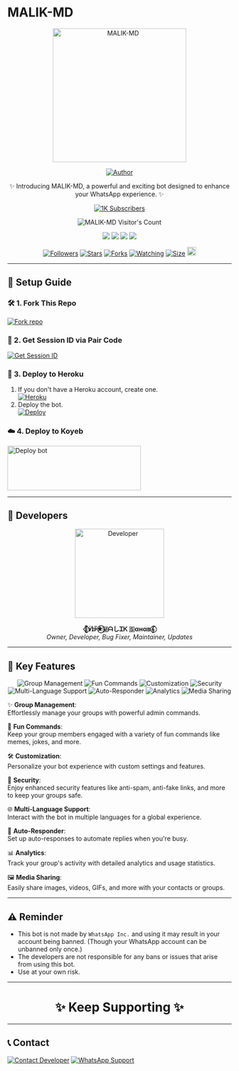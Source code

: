 # MALIK-MD

<p align="center">
  <a href="https://youtu.be/F3Cgi8ied1o">
    <img alt="MALIK-MD" height="300" src="https://telegra.ph/file/6e0ad047cc88c1db5cc2c.jpg">
  </a>
</p>

<p align="center">
  <a href="https://github.com/arkhan998/MALIK-MD"><img title="Author" src="https://img.shields.io/badge/MALIK-MD-black?style=for-the-badge&logo=WhatsApp"></a>
</p>

<p align="center">✨ Introducing MALIK-MD, a powerful and exciting bot designed to enhance your WhatsApp experience. ✨</p>

<p align="center">
  <a aria-label="MALIK-MD is free to use" href="https://youtube.com/@technicalmalikoffical?si=4HFB2LmJ08DChVCj" target="_blank">
    <img alt="1K Subscribers" src="https://img.shields.io/badge/1K%20Subscribers-red?style=for-the-badge&logo=youtube&logoColor=white" />
  </a>
</p>
  </a>
</p>

<p align="center"><img src="https://profile-counter.glitch.me/{MALIK-MD}/count.svg" alt="MALIK-MD Visitor's Count" /></p>

<p align="center">
  <a href="https://chat.whatsapp.com/LO2TNmBHfiy8WIiwR6ACnc"><img src="https://img.shields.io/badge/WhatsApp Public Group-4CAF50?style=for-the-badge&logo=whatsapp&logoColor=white"></a>
  <a href="https://youtube.com/@technicalmalikoffical?si=4HFB2LmJ08DChVCj"><img src="https://img.shields.io/badge/Subscribe on YouTube-FF0000?style=for-the-badge&logo=youtube&logoColor=white"></a>
  <a href="https://whatsapp.com/channel/0029VaN8WMOHFxP0SLAKKu0P"><img src="https://img.shields.io/badge/Join WhatsApp Channel-128C7E?style=for-the-badge&logo=whatsapp&logoColor=white"></a>
  <a href="https://wa.me/message/SXENY2UB35T2G1"><img src="https://img.shields.io/badge/WhatsApp Me Directly-25D366?style=for-the-badge&logo=whatsapp&logoColor=white"></a>
</p>

<p align="center">
  <a href="https://github.com/arkhan998/MALIK-MD/followers"><img title="Followers" src="https://img.shields.io/github/followers/arkhan998?color=red&style=flat-square"></a>
  <a href="https://github.com/arkhan998/MALIK-MD/stargazers"><img title="Stars" src="https://img.shields.io/github/stars/arkhan998/MALIK-MD?color=blue&style=flat-square"></a>
  <a href="https://github.com/arkhan998/MALIK-MD/network/members"><img title="Forks" src="https://img.shields.io/github/forks/arkhan998/MALIK-MD?color=red&style=flat-square"></a>
  <a href="https://github.com/arkhan998/MALIK-MD/watchers"><img title="Watching" src="https://img.shields.io/github/watchers/arkhan998/MALIK-MD?label=Watchers&color=blue&style=flat-square"></a>
  <a href="https://github.com/arkhan998/MALIK-MD"><img title="Size" src="https://img.shields.io/github/repo-size/arkhan998/MALIK-MD?style=flat-square&color=green"></a>
  <a href="https://github.com/arkhan998/MALIK-MD/graphs/commit-activity"><img height="20" src="https://img.shields.io/badge/Maintained%3F-yes-green.svg"></a>
</p>

---

## 🚀 Setup Guide

### 🛠 1. Fork This Repo

<a href='https://github.com/arkhan998/MALIK-MD/fork' target="_blank"><img alt='Fork repo' src='https://img.shields.io/badge/Fork This Repo-black?style=for-the-badge&logo=git&logoColor=white'/></a>

### 🔑 2. Get Session ID via Pair Code

<a href='https://session-id-generator.example.com' target="_blank"><img alt='Get Session ID' src='https://img.shields.io/badge/Get Your Session ID-blue?style=for-the-badge&logo=opencv&logoColor=white'/></a>

### 🚀 3. Deploy to Heroku

1. If you don't have a Heroku account, create one.
    <br>
    <a href='https://signup.heroku.com/' target="_blank"><img alt='Heroku' src='https://img.shields.io/badge/Create Account-black?style=for-the-badge&logo=heroku&logoColor=white'/></a>
2. Deploy the bot.
    <br>
    <a href='https://heroku.com/deploy' target="_blank"><img alt='Deploy' src='https://img.shields.io/badge/Deploy To Heroku-black?style=for-the-badge&logo=heroku&logoColor=white'/></a>

### ☁️ 4. Deploy to Koyeb

<a href="https://app.koyeb.com/services/deploy/?type=git&repository=github.com%2FMALIK-MD%2FMALIK-MD&branch=main&name=malik-md&builder=dockerfile&env%5BAUTO_BLOCK=false%5D=&env%5BSESSION_ID%5D=your%20sessionid%20here&env%5BMODE%5D=public&env=%5BAUTO_READ%5D%3Dfalse&env%5BAUTO_STATUS_SEEN%5D=true" target="blank"><img align="center" src="https://i.imgur.com/PNoLtFq.png" width="300" height="100" alt="Deploy bot"/></a>

---

## 🦋 Developers

<div align="center">
  <a href="https://github.com/arkhan998"><img src="https://telegra.ph/file/6e0ad047cc88c1db5cc2c.jpg" width="200" height="200" alt="Developer"></a>

  **🦋⃟ᴠͥɪͣᴘͫ✮⃝🇲ᗩしᏆᏦ 🇸αнαв𝄟⃝**  
  _Owner, Developer, Bug Fixer, Maintainer, Updates_
</div>

---

## 🚀 Key Features

<p align="center">
  <img src="https://img.shields.io/badge/Group Management-orange?style=for-the-badge&logo=groupme" alt="Group Management">
  <img src="https://img.shields.io/badge/Fun Commands-purple?style=for-the-badge&logo=funimation" alt="Fun Commands">
  <img src="https://img.shields.io/badge/Customization-blue?style=for-the-badge&logo=customize" alt="Customization">
  <img src="https://img.shields.io/badge/Security-red?style=for-the-badge&logo=security" alt="Security">
  <img src="https://img.shields.io/badge/Multi-Language Support-green?style=for-the-badge&logo=language" alt="Multi-Language Support">
  <img src="https://img.shields.io/badge/Auto-Responder-teal?style=for-the-badge&logo=reply" alt="Auto-Responder">
  <img src="https://img.shields.io/badge/Analytics-pink?style=for-the-badge&logo=chart-bar" alt="Analytics">
  <img src="https://img.shields.io/badge/Media Sharing-lightblue?style=for-the-badge&logo=share" alt="Media Sharing">
</p>

✨ **Group Management**:  
Effortlessly manage your groups with powerful admin commands.

🎉 **Fun Commands**:  
Keep your group members engaged with a variety of fun commands like memes, jokes, and more.

🛠 **Customization**:  
Personalize your bot experience with custom settings and features.

🔐 **Security**:  
Enjoy enhanced security features like anti-spam, anti-fake links, and more to keep your groups safe.

🌐 **Multi-Language Support**:  
Interact with the bot in multiple languages for a global experience.

🤖 **Auto-Responder**:  
Set up auto-responses to automate replies when you're busy.

📊 **Analytics**:  
Track your group's activity with detailed analytics and usage statistics.

🖼 **Media Sharing**:  
Easily share images, videos, GIFs, and more with your contacts or groups.

---

## ⚠️ Reminder

- This bot is not made by `WhatsApp Inc.` and using it may result in your account being banned. (Though your WhatsApp account can be unbanned only once.)
- The developers are not responsible for any bans or issues that arise from using this bot.
- Use at your own risk.

---

<h1 align="center">✨ Keep Supporting ✨</h1>

---

## 📞 Contact

<p align="left">
  <a href="mailto:akk728492@gmail.com"><img title="Contact Developer" src="https://img.shields.io/badge/Email Developer-black?style=for-the-badge&logo=Gmail"></a>
  <a href="https://wa.me/923306144630?text=Hi+KHARAL+MD+Team...+I+need+some+help+in+MALIK-MD"><img title="WhatsApp Support" src="https://img.shields.io/badge/WhatsApp Developer-red?style=for-the-badge&logo=WhatsApp"></a>
</p>
